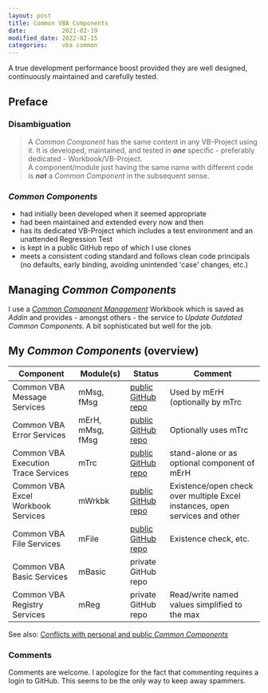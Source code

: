 ```yaml
---
layout: post
title: Common VBA Components
date:          2021-02-19
modified_date: 2022-02-15
categories:    vba common
---
```

A true development performance boost provided they are well designed, continuously maintained and carefully tested.
<!--more-->

## Preface
### Disambiguation
> A _Common Component_ has the same content in any VB-Project using it. It is developed, maintained, and tested in ***one*** specific -  preferably dedicated - Workbook/VB-Project.<br>A component/module just having the same name with different code is ***not*** a _Common Component_ in the subsequent sense.

### _Common Components_ 
- had initially been developed when it seemed appropriate
- had been maintained and extended every now and then
- has its dedicated VB-Project which includes a test environment and an unattended Regression Test
- is kept in a public GitHub repo of which I use clones
- meets a consistent coding standard and follows clean code principals (no defaults, early binding, avoiding unintended 'case' changes, etc.)

## Managing _Common Components_
I use a _[Common Component Management][1]_ Workbook which is saved as _Addin_ and provides - amongst others - the service to _Update Outdated Common Components_. A bit sophisticated but well for the  job.

## My _Common Components_ (overview)

|Component                          |Module(s)       |Status                 |Comment               |
| --------------------------------- | -------------- | --------------------- | -------------------- |
|Common VBA Message Services        |mMsg, fMsg      |[public GitHub repo][2]|Used by mErH (optionally by mTrc |
|Common VBA Error Services          |mErH, mMsg, fMsg|[public GitHub repo][3]|Optionally uses mTrc|
|Common VBA Execution Trace Services|mTrc            |[public GitHub repo][4]|stand-alone or as optional component of mErH|
|Common VBA Excel Workbook Services |mWrkbk          |[public GitHub repo][5]|Existence/open check over multiple Excel instances, open services and other|
|Common VBA File Services           |mFile           |[public GitHub repo][6]|Existence check, etc.|
|Common VBA Basic Services          |mBasic          |private GitHub repo    | 
|Common VBA Registry Services       |mReg            |private GitHub repo    | Read/write named values simplified to the max |
 
See also: [Conflicts with personal and public _Common Components_][9]

### Comments
Comments are welcome. I apologize for the fact that commenting requires a login to GitHub. This seems to be the only way to keep away spammers.
 

[1]:https://github.com/warbe-maker/Common-VBA-Excel-Component-Management-Services
[2]:https://github.com/warbe-maker/Common-VBA-Message-Service
[3]:https://github.com/warbe-maker/Common-VBA-Error-Services
[4]:https://github.com/warbe-maker/Common-VBA-Execution-Trace-Service
[5]:https://github.com/warbe-maker/Common-VBA-Excel-Workbook-Services
[6]:https://github.com/warbe-maker/Common-VBA-File-Services
[7]:https://github.com/warbe-maker/Common-VBA-Basic-Services
[8]:https://github.com/warbe-maker/Common-VBA-Registry-Services
[9]:https://warbe-maker.github.io/vba/common/2022/02/15/Personal-and-public-Common-Components.html